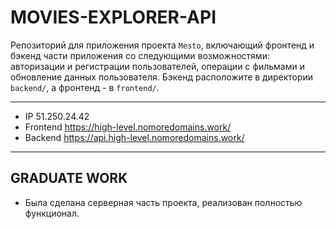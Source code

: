 # MOVIES-EXPLORER-API

Репозиторий для приложения проекта `Mesto`, включающий фронтенд и бэкенд части приложения со следующими возможностями: авторизации и регистрации пользователей, операции с фильмами и обновление данных пользователя. Бэкенд расположите в директории `backend/`, а фронтенд - в `frontend/`.

---

- IP 51.250.24.42
- Frontend https://high-level.nomoredomains.work/
- Backend https://api.high-level.nomoredomains.work/

---

## GRADUATE WORK

- Была сделана серверная часть проекта, реализован полностью функционал.
